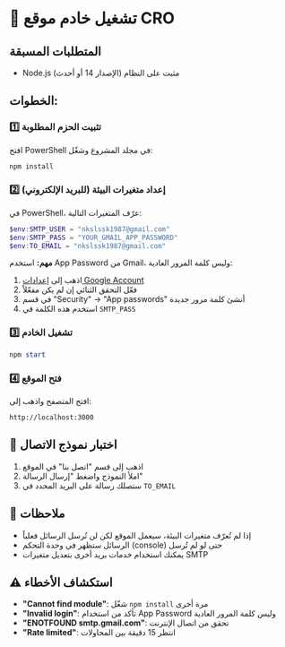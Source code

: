 # 🚀 تشغيل خادم موقع CRO

## المتطلبات المسبقة
- Node.js مثبت على النظام (الإصدار 14 أو أحدث)

## الخطوات:

### 1️⃣ تثبيت الحزم المطلوبة
افتح PowerShell في مجلد المشروع وشغّل:
```powershell
npm install
```

### 2️⃣ إعداد متغيرات البيئة (للبريد الإلكتروني)
في PowerShell، عرّف المتغيرات التالية:
```powershell
$env:SMTP_USER = "nkslssk1987@gmail.com"
$env:SMTP_PASS = "YOUR_GMAIL_APP_PASSWORD"
$env:TO_EMAIL = "nkslssk1987@gmail.com"
```

**مهم:** استخدم App Password من Gmail، وليس كلمة المرور العادية:
1. اذهب إلى [إعدادات Google Account](https://myaccount.google.com/)
2. فعّل التحقق الثنائي إن لم يكن مفعّلاً
3. في قسم "Security" → "App passwords" أنشئ كلمة مرور جديدة
4. استخدم هذه الكلمة في `SMTP_PASS`

### 3️⃣ تشغيل الخادم
```powershell
npm start
```

### 4️⃣ فتح الموقع
افتح المتصفح واذهب إلى:
```
http://localhost:3000
```

## 🧪 اختبار نموذج الاتصال
1. اذهب إلى قسم "اتصل بنا" في الموقع
2. املأ النموذج واضغط "إرسال الرسالة"
3. ستصلك رسالة على البريد المحدد في `TO_EMAIL`

## 📝 ملاحظات
- إذا لم تُعرّف متغيرات البيئة، سيعمل الموقع لكن لن تُرسل الرسائل فعلياً
- الرسائل ستظهر في وحدة التحكم (console) حتى لو لم تُرسل
- يمكنك استخدام خدمات بريد أخرى بتعديل متغيرات SMTP

## ⚠️ استكشاف الأخطاء
- **"Cannot find module"**: شغّل `npm install` مرة أخرى
- **"Invalid login"**: تأكد من استخدام App Password وليس كلمة المرور العادية
- **"ENOTFOUND smtp.gmail.com"**: تحقق من اتصال الإنترنت
- **"Rate limited"**: انتظر 15 دقيقة بين المحاولات